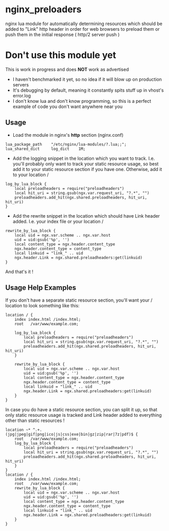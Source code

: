 # nginx_preloaders
nginx lua module for automatically determining resources which should be added to "Link" http header in order for web browsers to preload them or push them in the initial response ( http/2 server push )

# Don't use this module yet
This is work in progress and does **NOT** work as advertised
* I haven't benchmarked it yet, so no idea if it will blow up on production servers
* It's debugging by default, meaning it constantly spits stuff up in vhost's error.log
* I don't know lua and don't know programming, so this is a perfect example of code you don't want anywhere near you

## Usage

* Load the module in nginx's **http** section (nginx.conf)
```Nginx
lua_package_path    "/etc/nginx/lua-modules/?.lua;;";
lua_shared_dict     log_dict    1M;
```
* Add the logging snippet in the location which you want to track. I.e. you'll probably only want to track your static resource usage, so best add it to your static resource section if you have one. Otherwise, add it to your location /
```Nginx
log_by_lua_block {
    local preloadheaders = require("preloadheaders")
    local hit_uri = string.gsub(ngx.var.request_uri, "?.*", "")
    preloadheaders.add_hit(ngx.shared.preloadheaders, hit_uri, hit_uri)
}     
```
* Add the rewrite snippet in the location which should have Link header added. I.e. your index file or your location /
```Nginx
rewrite_by_lua_block {
    local uid = ngx.var.scheme .. ngx.var.host
    uid = uid:gsub('%p', '')
    local content_type = ngx.header.content_type
    ngx.header.content_type = content_type
    local linkuid = "link_" .. uid
    ngx.header.Link = ngx.shared.preloadheaders:get(linkuid)
}
```
And that's it !

## Usage Help Examples
If you don't have a separate static resource section, you'll want your / location to look something like this:
```Nginx
location / {
    index index.html /index.html;
    root   /var/www/example.com;

    log_by_lua_block {
        local preloadheaders = require("preloadheaders")
        local hit_uri = string.gsub(ngx.var.request_uri, "?.*", "")
        preloadheaders.add_hit(ngx.shared.preloadheaders, hit_uri, hit_uri)
    }                                                                              
           
    rewrite_by_lua_block {
        local uid = ngx.var.scheme .. ngx.var.host
        uid = uid:gsub('%p', '')
        local content_type = ngx.header.content_type
        ngx.header.content_type = content_type
        local linkuid = "link_" .. uid
        ngx.header.Link = ngx.shared.preloadheaders:get(linkuid)
    }
}	
```

In case you do have a static resource section, you can split it up, so that only static resource usage is tracked and Link header added to everything other than static resources !

```Nginx
location ~* ^.+.(jpg|jpeg|gif|png|ico|js|css|exe|bin|gz|zip|rar|7z|pdf)$ {
    root   /var/www/example.com;
    log_by_lua_block {
        local preloadheaders = require("preloadheaders")
        local hit_uri = string.gsub(ngx.var.request_uri, "?.*", "")
        preloadheaders.add_hit(ngx.shared.preloadheaders, hit_uri, hit_uri)
    }    
}
location / {
    index index.html /index.html;
    root   /var/www/example.com;
    rewrite_by_lua_block {
        local uid = ngx.var.scheme .. ngx.var.host
        uid = uid:gsub('%p', '')
        local content_type = ngx.header.content_type
        ngx.header.content_type = content_type
        local linkuid = "link_" .. uid
        ngx.header.Link = ngx.shared.preloadheaders:get(linkuid)
    }
}	
```
